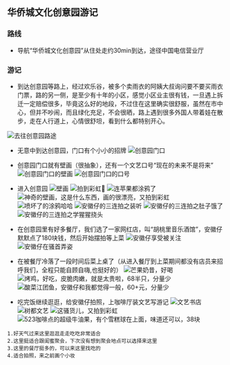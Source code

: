 ## 华侨城文化创意园游记
### 路线
- 导航“华侨城文化创意园”从住处走约30min到达，途径中国电信营业厅
### 游记
- 到达创意园等路上，经过欢乐谷，被多个卖雨衣的阿姨大叔询问要不要买雨衣门票，路的另一侧，是至少有十年的小区，感觉小区业主很有钱，一旦遇上拆迁一定赔偿很多，毕竟这么好的地段，不过住在这里确实很舒服，虽然在市中心，但并不吵闹，而且绿化充足，不会很晒，路上遇到很多外国人带着娃在散步，走在人行道上，心情很舒坦，看到什么都特别开心。

![](/{{site.images}}/loft/WechatIMG34.jpeg '去往创意园路途')

- 无意中到达创意园，门口有个小小的招牌
![](/{{site.images}}/loft/WechatIMG33.jpeg '创意园门口')

- 创意园门口就有壁画（很抽象），还有一个文艺口号“现在的未来不是将来”
![](/{{site.images}}/loft/WechatIMG31.jpeg '创意园门口的壁画')
![](/{{site.images}}/loft/WechatIMG32.jpeg '创意园门口的口号')

- 进入创意园
![](/{{site.images}}/loft/WechatIMG30.jpeg '壁画')
![](/{{site.images}}/loft/WechatIMG26.jpeg '拍到彩虹🌈')
![](/{{site.images}}/loft/WechatIMG14.jpeg '连苹果都涂鸦了')
![](/{{site.images}}/loft/WechatIMG15.jpeg '神奇的壁画，这是什么东西，画的很漂亮，又拍到彩虹')
![](/{{site.images}}/loft/WechatIMG16.jpeg '喷坏了的涂鸦哈哈')
![](/{{site.images}}/loft/WechatIMG27.jpeg '安徽仔的三连拍之装听')
![](/{{site.images}}/loft/WechatIMG28.jpeg '安徽仔的三连拍之肚子饿了')
![](/{{site.images}}/loft/WechatIMG29.jpeg '安徽仔的三连拍之学猩猩挠头')

- 在创意园里有好多餐厅，我们选了一家网红店，叫“胡桃里音乐酒馆”，安徽仔默默点了180块钱，然后开始摆拍等上菜
![](/{{site.images}}/loft/WechatIMG25.jpeg '安徽仔享受被关注')
![](/{{site.images}}/loft/WechatIMG24.jpeg '安徽仔在骚首弄姿')

- 在被餐厅冷落了一段时间后菜上桌了（从进入餐厅到上菜期间都没有店员来招呼我们，全程只能自顾自嗨,也挺好的）
![](/{{site.images}}/loft/WechatIMG23.jpeg '芒果奶昔，好喝')
![](/{{site.images}}/loft/WechatIMG22.jpeg '烤鸡，好吃，皮脆肉嫩，就是太贵啦，68半只，分量少')
![](/{{site.images}}/loft/WechatIMG21.jpeg '酸菜江团鱼，安徽仔和我都觉得一般，60+元，分量少')

- 吃完饭继续逛逛，给安徽仔拍照，上咖啡厅装文艺写游记
![](/{{site.images}}/loft/WechatIMG13.jpeg '文艺书店')
![](/{{site.images}}/loft/WechatIMG20.jpeg '树都文艺')
![](/{{site.images}}/loft/WechatIMG35.jpeg '这骚货儿，又拍到彩虹')
![](/{{site.images}}/loft/WechatIMG12.jpeg '523咖啡点的超级牛油果，有个雪糕球在上面，味道还可以，38块')

```
1.好天气过来这里逛逛走走吃吃非常适合
2.这里挺适合跟闺蜜聚会，下次没有想到聚会地点可以选择来这里
3.这里的餐厅挺多的，可以来这里找吃的
4.适合拍照，来之前画个小妆
```
